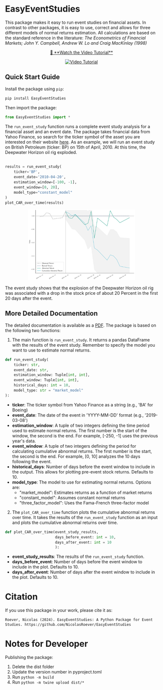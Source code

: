 # EasyEventStudies

This package makes it easy to run event studies on financial assets. In contrast to other packages, it is easy to use, correct and allows for three different models of normal returns estimation. All calculations are based on the standard reference in the literature: *The Econometrics of Financial Markets; John Y. Campbell, Andrew W. Lo and Craig MacKinlay (1998)*

<p align="center">
<a href="https://www.youtube.com/watch?v=H0Ga8uutQgY">🎥 **Watch the Video Tutorial**</a>
</p>

<p align="center">
  <a href="https://www.youtube.com/watch?v=H0Ga8uutQgY">
    <img src="https://img.youtube.com/vi/H0Ga8uutQgY/maxresdefault.jpg" alt="Video Tutorial" width="600"/>
  </a>
</p>




## Quick Start Guide

Install the package using `pip`:

```bash
pip install EasyEventStudies
```

Then import the package:

```python
from EasyEventStudies import *
```

The `run_event_study` function runs a complete event study analysis for a financial asset and an event date. The package takes financial data from Yahoo Finance, so search for the ticker symbol of the asset you are interested on their website [here](https://finance.yahoo.com/). 
As an example, we will run an event study on British Petroleum (ticker: BP) on 15th of April, 2010. At this time, the Deepwater Horizon oil rig exploded. 

```python

results = run_event_study(
    ticker='BP',
    event_date='2010-04-20',
    estimation_window=[-100, -1],
    event_window=[0, 20],
    model_type="constant_model"
)
plot_CAR_over_time(results)
```
<p align="center">
  <img src="https://github.com/NicolasRoever/EasyEventStudies/blob/fbb7adefe2ac26adb6e2d3e319eb455361eccf29/images/BP-example.png" width="70%"/>
</p>

The event study shows that the explosion of the Deepwater Horizon oil rig was associated with a drop in the stock price of about 20 Percent in the first 20 days after the event.


## More Detailed Documentation

The detailed documentation is available as a [PDF](https://github.com/NicolasRoever/EasyEventStudies/blob/main/Documentation_EasyEventStudies.pdf). The package is based on the following two functions:

1. The main function is `run_event_study`. It returns a pandas DataFrame with the results of the event study. Remember to specify the model you want to use to estimate normal returns. 

```python
def run_event_study(
    ticker: str,
    event_date: str,
    estimation_window: Tuple[int, int],
    event_window: Tuple[int, int],
    historical_days: int = 10,
    model_type: str = "market_model"
):
```
- **ticker**: The ticker symbol from Yahoo Finance as a string (e.g., 'BA' for Boeing)
- **event_date**: The date of the event in 'YYYY-MM-DD' format (e.g., '2019-03-08')
- **estimation_window**: A tuple of two integers defining the time period used to estimate normal returns. The first number is the start of the window, the second is the end. For example, [-250, -1] uses the previous year's data.
- **event_window**: A tuple of two integers defining the period for calculating cumulative abnormal returns. The first number is the start, the second is the end. For example, [0, 10] analyzes the 10 days following the event.
- **historical_days**: Number of days before the event window to include in the output. This allows for plotting pre-event stock returns. Defaults to 10.
- **model_type**: The model to use for estimating normal returns. Options are:
  - "market_model": Estimates returns as a function of market returns
  - "constant_model": Assumes constant normal returns
  - "three_factor_model": Uses the Fama-French three-factor model




2. The `plot_CAR_over_time` function plots the cumulative abnormal returns over time. It takes the results of the `run_event_study` function as an input and plots the cumulative abnormal returns over time.

```python
def plot_CAR_over_time(event_study_results,
                       days_before_event: int = 10, 
                       days_after_event: int = 10
                       ):
```

- **event_study_results**: The results of the `run_event_study` function.
- **days_before_event**: Number of days before the event window to include in the plot. Defaults to 10.
- **days_after_event**: Number of days after the event window to include in the plot. Defaults to 10.


# Citation
If you use this package in your work, please cite it as:

```
Roever, Nicolas (2024). EasyEventStudies: A Python Package for Event Studies. https://github.com/NicolasRoever/EasyEventStudies

```

# Notes for Developer

Publishing the package: 
1. Delete the dist folder
2. Update the version number in pyproject.toml
3. Run `python -m build`
4. Run `python -m twine upload dist/*`


